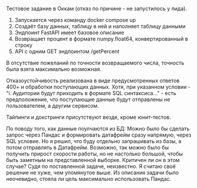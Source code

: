 Тестовое задание в Оккам (отказ по причине - не запустилось у лида).

1. Запускается через команду docker compose up
2. Создаёт базу данных, таблицу в ней и наполняет таблицу данными
3. Эндпоинт FastAPI имеет базовое описание
4. Возвращает процент в формате numpy.float64, конвертированный в строку
5. API с одним GET эндпоинтом /getPercent 

В отсутствие пожеланий по точности возвращаемого числа, точность была взята максимально возможная.

Отказоустойчивость реализована в виде предусмотренных ответов 400+ и обработки поступающих данных. Хотя, при указанном условии - "i.	Аудитории будут приходить в формате SQL синтаксиса..." - есть предположение, что поступающие данные будут отправлены не пользователем, а другим сервисом.

Тайпинги и докстринги присутствуют везде, кроме юнит-тестов.

По поводу того, как данные поулчаются из БД:
Можно было бы сделать запрос через Пандас и формировать датафрейм сразу напрямую, через SQL условие. Но я решил, что буду отдельно запрашивать из базы, а потом отправлять в Датафрейм. Возможно, так можно было бы получить прирост скорости работы, но не настолько большой, чтобы быть заметным на представленной выборке. Критичен ли он в этом случае? Судя по  поставленной задаче, неизвестно. Я считаю своё решение не хуже, чем упомянутое выше. Из описания задачи было неочевидно, стояла ли цель максимально использовать Пандас.
